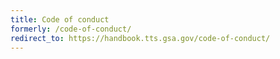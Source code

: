 ```yaml
---
title: Code of conduct
formerly: /code-of-conduct/
redirect_to: https://handbook.tts.gsa.gov/code-of-conduct/
---
```

